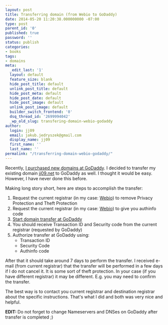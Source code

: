 ```yaml
---
layout: post
title: Transferring domain (from Webio to GoDaddy)
date: 2014-05-20 11:20:38.000000000 -07:00
type: post
parent_id: '0'
published: true
password: ''
status: publish
categories:
- books
tags:
- domains
meta:
  _edit_last: '1'
  layout: default
  feature_size: blank
  hide_post_title: default
  unlink_post_title: default
  hide_post_meta: default
  hide_post_date: default
  hide_post_image: default
  unlink_post_image: default
  builder_switch_frontend: '0'
  dsq_thread_id: '2699994042'
  _wp_old_slug: transfering-domain-webio-godaddy
author:
  login: jj09
  email: jakub.jedryszek@gmail.com
  display_name: jj09
  first_name: ''
  last_name: ''
permalink: "/transferring-domain-webio-godaddy/"
---
```

<p>Recently, <a title="New domains" href="http://jj09.net/new-domains/">I purchased new domains at GoDaddy</a>. I decided to transfer my existing domain <a href="http://jj09.net">jj09.net</a> to GoDaddy as well. I thought it would be easy. However, I have never done this before.</p>
<p>Making long story short, here are steps to accomplish the transfer:</p>
<ol>
<li>Request the current registrar (in my case: <a href="https://www.webio.pl/">Webio</a>) to remove Privacy Protection and Theft Protection</li>
<li>Request the current registrar (in my case: <a href="https://www.webio.pl/">Webio</a>) to give you authinfo code</li>
<li><a href="http://support.godaddy.com/help/article/1592/transferring-domain-names-to-us?pc_split_value=2">Start domain transfer at GoDaddy</a></li>
<li>You should receive Transaction ID and Security code from the current registrar (requested by GoDaddy)</li>
<li>Authorize transfer at GoDaddy using:
<ul>
<li>Transaction ID</li>
<li>Security Code</li>
<li>Authinfo code</li>
</ul>
</li>
</ol>
<p>After that it should take around 7 days to perform the transfer. I received e-mail (from current registrar) that the transfer will be performed in a few days if I do not cancel it. It is some sort of theft protection. In your case (if you have different registrar) it may be different. E.g. you may need to confirm the transfer.</p>
<p>The best way is to contact you current registrar and destination registrar about the specific instructions. That's what I did and both was very nice and helpful.</p>
<p><strong>EDIT: </strong>Do not forget to change Nameservers and DNSes on GoDaddy after transfer is completed ;)</p>
